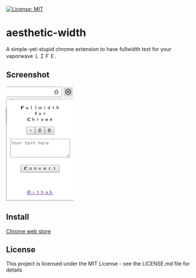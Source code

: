 [![License: MIT](https://img.shields.io/badge/License-MIT-yellow.svg)](https://opensource.org/licenses/MIT)

# aesthetic-width
A simple-yet-stupid chrome extension to have fullwidth text for your vaporwave ＬＩＦＥ.
## Screenshot
![Screenshot](screenshot.png)
## Install
[Chrome web store](https://goo.gl/uXArzk)
## License
This project is licensed under the MIT License - see the LICENSE.md file for details


